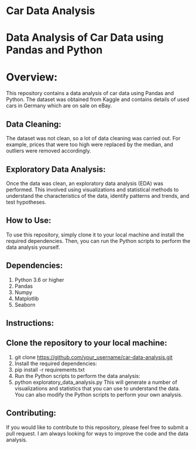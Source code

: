 # Car Data Analysis

# Data Analysis of Car Data using Pandas and Python


# Overview:
This repository contains a data analysis of car data using Pandas and Python. The dataset was obtained from Kaggle and contains details of used cars in Germany which are on sale on eBay.

## Data Cleaning:
The dataset was not clean, so a lot of data cleaning was carried out. For example, prices that were too high were replaced by the median, and outliers were removed accordingly.

## Exploratory Data Analysis:
Once the data was clean, an exploratory data analysis (EDA) was performed. This involved using visualizations and statistical methods to understand the characteristics of the data, identify patterns and trends, and test hypotheses.


## How to Use:
To use this repository, simply clone it to your local machine and install the required dependencies. Then, you can run the Python scripts to perform the data analysis yourself.

## Dependencies:

1. Python 3.6 or higher
2. Pandas
3. Numpy
4. Matplotlib
5. Seaborn

## Instructions:

## Clone the repository to your local machine:
1. git clone https://github.com/your_username/car-data-analysis.git
2. Install the required dependencies:
3. pip install -r requirements.txt
4. Run the Python scripts to perform the data analysis:
5. python exploratory_data_analysis.py
This will generate a number of visualizations and statistics that you can use to understand the data. You can also modify the Python scripts to perform your own analysis.

## Contributing:

If you would like to contribute to this repository, please feel free to submit a pull request. I am always looking for ways to improve the code and the data analysis.
